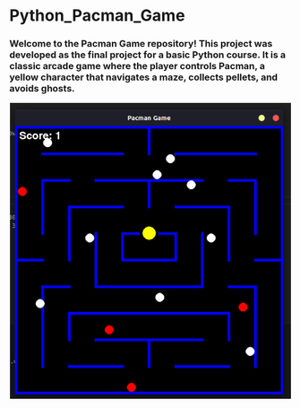# Python_Pacman_Game
### Welcome to the Pacman Game repository! This project was developed as the final project for a basic Python course. It is a classic arcade game where the player controls Pacman, a yellow character that navigates a maze, collects pellets, and avoids ghosts.

<div align="center"><img src="https://github.com/ferdal137/Python-Pacman-Game/blob/main/img/Game_Image.png?raw=true" width="502" height="528" /></div>

